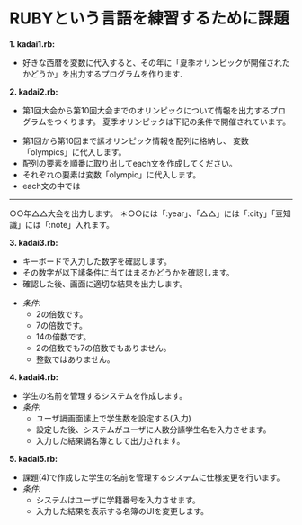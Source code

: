 # RUBYという言語を練習するために課題
**1. kadai1.rb:**
  + 好きな西暦を変数に代入すると、その年に「夏季オリンピックが開催されたかどうか」を出力するプログラムを作ります.

**2. kadai2.rb:**
  + 第1回大会から第10回大会までのオリンピックについて情報を出力するプログラムをつくります。
  夏季オリンピックは下記の条件で開催されています。
  * 第1回から第10回まで䛾オリンピック情報を配列に格納し、 変数
  「olympics」に代入します。
  * 配列の要素を順番に取り出してeach文を作成してください。
  * それぞれの要素は変数「olympic」に代入します。
  * each文の中では

  ---------------------
  ○○年△△大会を出力します。
  ＊○○には「:year」、「△△」には「:city」「豆知識」には「:note」入れます。
  
**3. kadai3.rb:**
  + キーボードで入力した数字を確認します。
  + その数字が以下䛾条件に当てはまるかどうかを確認します。
  + 確認した後、画面に適切な結果を出力します。
  - *条件:*
    + 2の倍数です。
    + 7の倍数です。
    + 14の倍数です。
    + 2の倍数でも7の倍数でもありません。
    + 整数ではありません。
    
**4. kadai4.rb:**
  - 学生の名前を管理するシステムを作成します。
  - *条件:*
    - ユーザ䛿画面䛾上で学生数を設定する(入力)
    - 設定した後、システムがユーザに人数分䛾学生名を入力させます。
    - 入力した結果䛿名簿として出力されます。
    
**5. kadai5.rb:**
  - 課題(4)で作成した学生の名前を管理するシステムに仕様変更を行います。
  - *条件:*
    - システムはユーザに学籍番号を入力させます。
    - 入力した結果を表示する名簿のUIを変更します。
